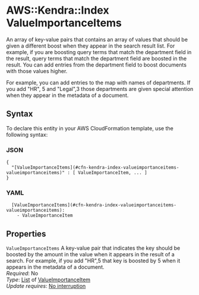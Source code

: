 # AWS::Kendra::Index ValueImportanceItems<a name="aws-properties-kendra-index-valueimportanceitems"></a>

An array of key\-value pairs that contains an array of values that should be given a different boost when they appear in the search result list\. For example, if you are boosting query terms that match the department field in the result, query terms that match the department field are boosted in the result\. You can add entries from the department field to boost documents with those values higher\.

For example, you can add entries to the map with names of departments\. If you add "HR", 5 and "Legal",3 those departments are given special attention when they appear in the metadata of a document\.

## Syntax<a name="aws-properties-kendra-index-valueimportanceitems-syntax"></a>

To declare this entity in your AWS CloudFormation template, use the following syntax:

### JSON<a name="aws-properties-kendra-index-valueimportanceitems-syntax.json"></a>

```
{
  "[ValueImportanceItems](#cfn-kendra-index-valueimportanceitems-valueimportanceitems)" : [ ValueImportanceItem, ... ]
}
```

### YAML<a name="aws-properties-kendra-index-valueimportanceitems-syntax.yaml"></a>

```
  [ValueImportanceItems](#cfn-kendra-index-valueimportanceitems-valueimportanceitems): 
    - ValueImportanceItem
```

## Properties<a name="aws-properties-kendra-index-valueimportanceitems-properties"></a>

`ValueImportanceItems`  <a name="cfn-kendra-index-valueimportanceitems-valueimportanceitems"></a>
A key\-value pair that indicates the key should be boosted by the amount in the value when it appears in the result of a search\. For example, if you add "HR",5 that key is boosted by 5 when it appears in the metadata of a document\.  
*Required*: No  
*Type*: [List](#aws-properties-kendra-index-valueimportanceitems) of [ValueImportanceItem](aws-properties-kendra-index-valueimportanceitem.md)  
*Update requires*: [No interruption](https://docs.aws.amazon.com/AWSCloudFormation/latest/UserGuide/using-cfn-updating-stacks-update-behaviors.html#update-no-interrupt)